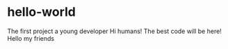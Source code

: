 # hello-world

The first project a young developer
Hi humans!
The best code will be here!
Hello my friends
